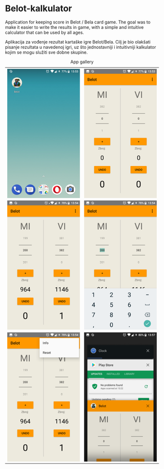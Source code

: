 # Belot-kalkulator

Application for keeping score in Belot / Bela card game. The goal was to make it easier to write the results in game, with a simple and intuitive calculator that can be used by all ages.

Aplikacija za vođenje rezultat kartaške igre Belot/Bela. Cilj je bio olakšati pisanje rezultata u navedenoj igri, uz što jednostavniji i intuitivniji kalkulator kojim se mogu služiti sve dobne skupine. 

<table style="width:100%">
  <caption>App gallery</caption>
  <tr>
    <th><img src="/img/belot-install.png"></th>
    <th><img src="/img/bellot-home.png"></th>
  </tr>
  <tr>
    <td><img src="/img/bellot-action1.png"></td>
    <td><img src="/img/bellot-action2.png"></td>
  </tr>
  <tr>
    <td><img src="/img/bellot-action3.png"></td>
    <td><img src="/img/bellot-action-bar.png"></td>
  </tr>
</table>
